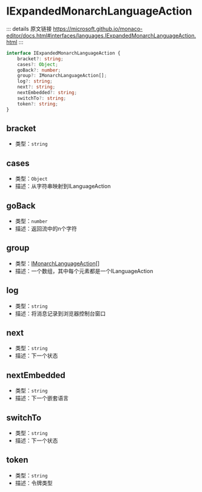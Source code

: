 # IExpandedMonarchLanguageAction
        
::: details 原文链接
https://microsoft.github.io/monaco-editor/docs.html#interfaces/languages.IExpandedMonarchLanguageAction.html
:::

```ts
interface IExpandedMonarchLanguageAction {
    bracket?: string;
    cases?: Object;
    goBack?: number;
    group?: IMonarchLanguageAction[];
    log?: string;
    next?: string;
    nextEmbedded?: string;
    switchTo?: string;
    token?: string;
}
```

## bracket
- 类型：`string`
## cases
- 类型：`Object`
- 描述：从字符串映射到ILanguageAction
## goBack
- 类型：`number`
- 描述：返回流中的n个字符
## group
- 类型：[IMonarchLanguageAction](/api/languages/IMonarchLanguageAction.md)[]
- 描述：一个数组，其中每个元素都是一个ILanguageAction
## log
- 类型：`string`
- 描述：将消息记录到浏览器控制台窗口
## next
- 类型：`string`
- 描述：下一个状态
## nextEmbedded
- 类型：`string`
- 描述：下一个嵌套语言
## switchTo
- 类型：`string`
- 描述：下一个状态
## token
- 类型：`string`
- 描述：令牌类型